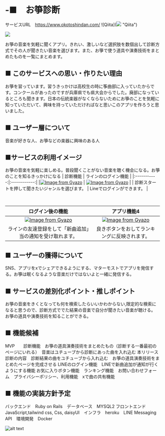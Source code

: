 # -■　お箏診断
サービスURL　https://www.okotoshindan.com/
 ![Qiita](<img src="<%= asset_path('ogp.png') %>" /> "Qiita")

 [<img src="<%= asset_path('ogp.png') %>" />](url)

お箏の音楽を気軽に聞くアプリ。きれい、激しいなど選択肢を数個出して診断方式でその人が聞きたい音楽を選びます。また、お箏で使う道具や演奏技術をまとめたものを一覧にまとめます。


## ■ このサービスへの思い・作りたい理由
お箏を習っています。習うきっかけは高校生の時に筝曲部に入っていたからです。コンクールがあったのですが兵庫県でも県大会からでした。廃部になっているところも聞きます。日本の伝統楽器がなくならないためにお箏のことを気軽に知っていただいて、興味を持っていただければなと思いこのアプリを作ろうと思いました。

## ■ ユーザー層について
音楽が好きな人、お箏などの楽器に興味のある人

## ■サービスの利用イメージ
お箏の音楽を気軽に楽しめる。普段聞くことがない音楽を聴く機会になる。お箏のことを知るきっかけになる
| 診断機能 | ラインのログイン機能 |
|:-----------:|:------------:|
|[![Image from Gyazo](https://i.gyazo.com/c752abcc59415599afb056066ecdbac9.gif)](https://gyazo.com/c752abcc59415599afb056066ecdbac9) | [![Image from Gyazo](https://i.gyazo.com/b1d76cd4b0f3230d1ed95da9ad40820f.png)](https://gyazo.com/b1d76cd4b0f3230d1ed95da9ad40820f) |
| 診断スタートを押して聞きたいジャンルを選びます。 | Lineでログインができます。 |

</br>

| ログイン後の機能 | アプリ機能4 |
|:-----------:|:------------:|
| [![Image from Gyazo](https://i.gyazo.com/7d3ab2de40f4484c2f69f496bd9c01be.png)](https://gyazo.com/7d3ab2de40f4484c2f69f496bd9c01be) |[![Image from Gyazo](https://i.gyazo.com/27d1e2fb62cb7c1c806ac17648783153.gif)](https://gyazo.com/27d1e2fb62cb7c1c806ac17648783153) |
| ラインの友達登録をして「新曲追加」当の通知を受け取れます。 | 良きボタンをおしてランキングに反映されます。 |


## ■ ユーザーの獲得について
SNS、アプリをxでシェアできるようにする、マターモストでアプリを発信する。お箏は眠くなるような音楽だけではないよと一緒に発信する。

## ■ サービスの差別化ポイント・推しポイント
お箏の音楽をきくとなっても何を検索したらいいかわからない,限定的な検索になると思うので、診断方式ででた結果の音楽で自分が聞きたい音楽が聴ける。
お箏の道具や演奏技術を知ることができる。

## ■ 機能候補
MVP　　診断機能　お箏の道具演奏技術をまとめたもの（診断する一番最初のページにいれる）　音楽はユチューブから診断にあった曲を入れ込む 
本リリース　診断の内容　診断結果の曲をユチューブから入れ込む　お箏の道具演奏技術をまとめたページを完成させる
LINEのログイン機能　LINEで新曲追加が通知が行くようにする機能 お気に入りボタン機能　ランキング機能　お問い合わせフォーム　プライバシーポリシー、利用機能　xで曲の共有機能

## ■ 機能の実装方針予定
バックエンド　Ruby on Rails　データベース　MYSQL2 フロントエンド JavaScript,tailwind css, Css, daisyUI　インフラ　heroku　LINE Messaging API　環境開発　Docker

![alt text](<スクリーンショット 2024-08-29 105751.png>)
